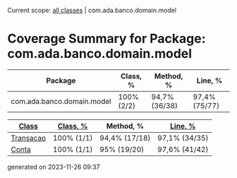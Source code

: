 Current scope: [all classes](../index_SORT_BY_METHOD.md) | com.ada.banco.domain.model

Coverage Summary for Package: com.ada.banco.domain.model
========================================================

| Package | Class, % | Method, % | Line, % |
| --- | --- | --- | --- |
| com.ada.banco.domain.model | 100% (2/2) | 94,7% (36/38) | 97,4% (75/77) |

  
  

| [Class](index.md) | [Class, %](index_SORT_BY_CLASS.md) | Method, % | [Line, %](index_SORT_BY_LINE.md) |
| --- | --- | --- | --- |
| [Transacao](sources/source-2.md) | 100% (1/1) | 94,4% (17/18) | 97,1% (34/35) |
| [Conta](sources/source-1.md) | 100% (1/1) | 95% (19/20) | 97,6% (41/42) |


generated on 2023-11-26 09:37